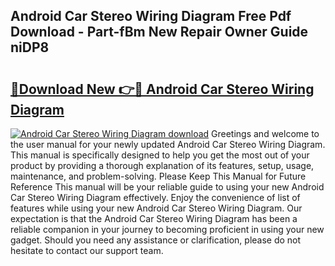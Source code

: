 ## Android Car Stereo Wiring Diagram Free Pdf Download - Part-fBm New Repair Owner Guide niDP8

# <h2><a href="http://dfrbdk2.blite.top/?on=Android+Car+Stereo+Wiring+Diagram">🔗Download New 👉🔴 Android Car Stereo Wiring Diagram</a></h2>

[![Android Car Stereo Wiring Diagram download](https://i.imgur.com/lujVjoI.png)](http://dfrbdk2.blite.top/?on=Android+Car+Stereo+Wiring+Diagram)
Greetings and welcome to the user manual for your newly updated Android Car Stereo Wiring Diagram. This manual is specifically designed to help you get the most out of your product by providing a thorough explanation of its features, setup, usage, maintenance, and problem-solving. Please Keep This Manual for Future Reference This manual will be your reliable guide to using your new Android Car Stereo Wiring Diagram effectively. Enjoy the convenience of list of features while using your new Android Car Stereo Wiring Diagram. Our expectation is that the Android Car Stereo Wiring Diagram has been a reliable companion in your journey to becoming proficient in using your new gadget. Should you need any assistance or clarification, please do not hesitate to contact our support team.
